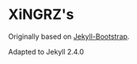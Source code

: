 XiNGRZ's
==========

Originally based on [Jekyll-Bootstrap](https://github.com/plusjade/jekyll-bootstrap).

Adapted to Jekyll 2.4.0
